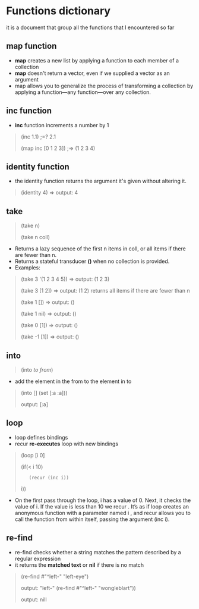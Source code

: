 # Functions dictionary 
it is a document that group all the functions that I encountered so far

## map function
- **map** creates a new list by applying a function to each member of a collection 
- **map** doesn't return a vector, even if we supplied a vector as an argument
- map allows you to generalize the process of transforming a collection by applying a function—any function—over any collection.

## inc function
- **inc** function increments a number by 1

>(inc 1.1) ;=? 2.1
>
>(map inc [0 1 2 3]) ;=> (1 2 3 4)

## identity function 
- the identity function returns the argument it's given without altering it.
> (identity 4) => output: 4

## take
> (take n)
>
> (take n coll)
- Returns a lazy sequence of the first n items in coll, or all items if there are fewer than n.
- Returns a stateful transducer **()** when no collection is provided.
- Examples:
> (take 3 '(1 2 3 4 5)) => output: (1 2 3)
>
> (take 3 [1 2]) => output: (1 2) returns all items if there are fewer than n
>
> (take 1 []) => output: ()
>
> (take 1 nil) => output: ()
>
> (take 0 [1]) => output: ()
>
> (take -1 [1]) => output: ()

## into
> (into *to* *from*)
- add the element in the from to the element in to
> (into [] (set [:a :a]))
>
> output: [:a] 

## loop
- loop defines bindings
- recur **re-executes** loop with new bindings
> (loop [i 0]
>
>    (if(< i 10)
>
>        (recur (inc i))
>
>    i))
- On the first pass through the loop, i has a value of 0. Next, it checks the value of i. If the value is less than 10 we recur . It’s as if loop creates an anonymous function with a parameter named i , and recur allows you to call the function from within itself, passing the argument (inc i).


## re-find
- re-find checks whether a string matches the pattern described by a regular expression
- it returns the **matched text** or **nil** if there is no match
> (re-find #"^left-" "left-eye")
>
> output: "left-"
> (re-find #"^left-" "wongleblart"))
>
> output: nill